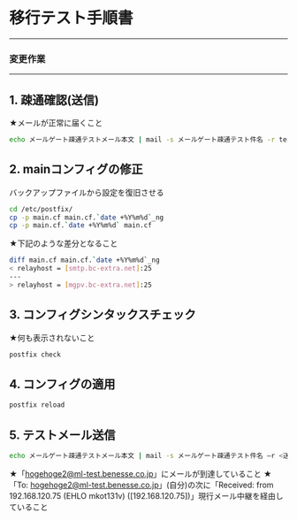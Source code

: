 # 移行テスト手順書

---
### 変更作業
---
## 1. 疎通確認(送信)  
★メールが正常に届くこと
```sh
echo メールゲート疎通テストメール本文 | mail -s メールゲート疎通テスト件名 -r testserver@mail.benesse.co.jp -S smtp=smtp.bc-extra.net hogehoge2@ml-test.benesse.co.jp
```

## 2. mainコンフィグの修正  
バックアップファイルから設定を復旧させる  
```sh
cd /etc/postfix/
cp -p main.cf main.cf.`date +%Y%m%d`_ng
cp -p main.cf.`date +%Y%m%d` main.cf
```

★下記のような差分となること  
```sh
diff main.cf main.cf.`date +%Y%m%d`_ng
< relayhost = [smtp.bc-extra.net]:25
---
> relayhost = [mgpv.bc-extra.net]:25
```

## 3. コンフィグシンタックスチェック  
★何も表示されないこと
```sh
postfix check
```

## 4. コンフィグの適用  
```sh
postfix reload
```

## 5. テストメール送信
```sh
echo メールゲート疎通テストメール本文 | mail -s メールゲート疎通テスト件名 –r <送信元メールアドレス(利用申請したアドレス)> <宛先メールアドレス(ご自分の会社メールアドレスなど)>
```
★「hogehoge2@ml-test.benesse.co.jp」にメールが到達していること
★「To: hogehoge2@ml-test.benesse.co.jp」(自分)の次に「Received: from 192.168.120.75 (EHLO mkot131v) ([192.168.120.75])」現行メール中継を経由していること
